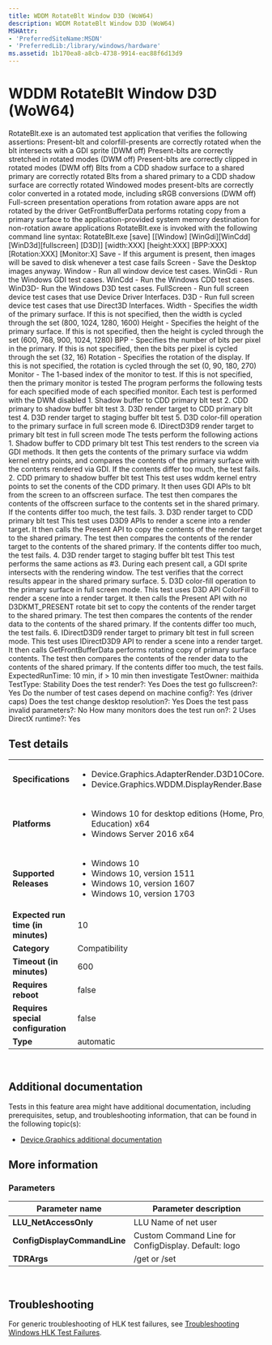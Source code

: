 ```yaml
---
title: WDDM RotateBlt Window D3D (WoW64)
description: WDDM RotateBlt Window D3D (WoW64)
MSHAttr:
- 'PreferredSiteName:MSDN'
- 'PreferredLib:/library/windows/hardware'
ms.assetid: 1b170ea8-a8cb-4738-9914-eac88f6d13d9
---
```


# <span id="p_hlk_test.1f3f5c09-2615-427b-b717-fd64c579a28b"></span>WDDM RotateBlt Window D3D (WoW64)


RotateBlt.exe is an automated test application that verifies the following assertions: Present-blt and colorfill-presents are correctly rotated when the blt intersects with a GDI sprite (DWM off) Present-blts are correctly stretched in rotated modes (DWM off) Present-blts are correctly clipped in rotated modes (DWM off) Blts from a CDD shadow surface to a shared primary are correctly rotated Blts from a shared primary to a CDD shadow surface are correctly rotated Windowed modes present-blts are correctly color converted in a rotated mode, including sRGB conversions (DWM off) Full-screen presentation operations from rotation aware apps are not rotated by the driver GetFrontBufferData performs rotating copy from a primary surface to the application-provided system memory destination for non-rotation aware applications RotateBlt.exe is invoked with the following command line syntax: RotateBlt.exe \[save\] \[\[Window\] \[WinGdi\]\[WinCdd\]\[WinD3d\]\[fullscreen\] \[D3D\]\] \[width:XXX\] \[height:XXX\] \[BPP:XXX\] \[Rotation:XXX\] \[Monitor:X\] Save - If this argument is present, then images will be saved to disk whenever a test case fails Screen - Save the Desktop images anyway. Window - Run all window device test cases. WinGdi - Run the Windows GDI test cases. WinCdd - Run the Windows CDD test cases. WinD3D- Run the Windows D3D test cases. FullScreen - Run full screen device test cases that use Device Driver Interfaces. D3D - Run full screen device test cases that use Direct3D Interfaces. Width - Specifies the width of the primary surface. If this is not specified, then the width is cycled through the set (800, 1024, 1280, 1600) Height - Specifies the height of the primary surface. If this is not specified, then the height is cycled through the set (600, 768, 900, 1024, 1280) BPP - Specifies the number of bits per pixel in the primary. If this is not specified, then the bits per pixel is cycled through the set (32, 16) Rotation - Specifies the rotation of the display. If this is not specified, the rotation is cycled through the set (0, 90, 180, 270) Monitor - The 1-based index of the monitor to test. If this is not specified, then the primary monitor is tested The program performs the following tests for each specified mode of each specified monitor. Each test is performed with the DWM disabled 1. Shadow buffer to CDD primary blt test 2. CDD primary to shadow buffer blt test 3. D3D render target to CDD primary blt test 4. D3D render target to staging buffer blt test 5. D3D color-fill operation to the primary surface in full screen mode 6. IDirectD3D9 render target to primary blt test in full screen mode The tests perform the following actions 1. Shadow buffer to CDD primary blt test This test renders to the screen via GDI methods. It then gets the contents of the primary surface via wddm kernel entry points, and compares the contents of the primary surface with the contents rendered via GDI. If the contents differ too much, the test fails. 2. CDD primary to shadow buffer blt test This test uses wddm kernel entry points to set the conents of the CDD primary. It then uses GDI APIs to blt from the screen to an offscreen surface. The test then compares the contents of the offscreen surface to the contents set in the shared primary. If the contents differ too much, the test fails. 3. D3D render target to CDD primary blt test This test uses D3D9 APIs to render a scene into a render target. It then calls the Present API to copy the contents of the render target to the shared primary. The test then compares the contents of the render target to the contents of the shared primary. If the contents differ too much, the test fails. 4. D3D render target to staging buffer blt test This test performs the same actions as \#3. During each present call, a GDI sprite intersects with the rendering window. The test verifies that the correct results appear in the shared primary surface. 5. D3D color-fill operation to the primary surface in full screen mode. This test uses D3D API ColorFill to render a scene into a render target. It then calls the Present API with no D3DKMT\_PRESENT rotate bit set to copy the contents of the render target to the shared primary. The test then compares the contents of the render data to the contents of the shared primary. If the contents differ too much, the test fails. 6. IDirectD3D9 render target to primary blt test in full screen mode. This test uses IDirectD3D9 API to render a scene into a render target. It then calls GetFrontBufferData performs rotating copy of primary surface contents. The test then compares the contents of the render data to the contents of the shared primary. If the contents differ too much, the test fails. ExpectedRunTime: 10 min, if &gt; 10 min then investigate TestOwner: maithida TestType: Stability Does the test render?: Yes Does the test go fullscreen?: Yes Do the number of test cases depend on machine config?: Yes (driver caps) Does the test change desktop resolution?: Yes Does the test pass invalid parameters?: No How many monitors does the test run on?: 2 Uses DirectX runtime?: Yes

## <span id="Test_details"></span><span id="test_details"></span><span id="TEST_DETAILS"></span>Test details


<table>
<colgroup>
<col width="50%" />
<col width="50%" />
</colgroup>
<tbody>
<tr class="odd">
<td><strong>Specifications</strong></td>
<td><ul>
<li>Device.Graphics.AdapterRender.D3D10Core.D3D10CorePrimary</li>
<li>Device.Graphics.WDDM.DisplayRender.Base</li>
</ul></td>
</tr>
<tr class="even">
<td><strong>Platforms</strong></td>
<td><ul>
<li>Windows 10 for desktop editions (Home, Pro, Enterprise, and Education) x64</li>
<li>Windows Server 2016 x64</li>
</ul></td>
</tr>
<tr class="odd">
<td><strong>Supported Releases</strong></td>
<td><ul>
<li>Windows 10</li>
<li>Windows 10, version 1511</li>
<li>Windows 10, version 1607</li>
<li>Windows 10, version 1703</li>
</ul></td>
</tr>
<tr class="even">
<td><strong>Expected run time (in minutes)</strong></td>
<td>10</td>
</tr>
<tr class="odd">
<td><strong>Category</strong></td>
<td>Compatibility</td>
</tr>
<tr class="even">
<td><strong>Timeout (in minutes)</strong></td>
<td>600</td>
</tr>
<tr class="odd">
<td><strong>Requires reboot</strong></td>
<td>false</td>
</tr>
<tr class="even">
<td><strong>Requires special configuration</strong></td>
<td>false</td>
</tr>
<tr class="odd">
<td><strong>Type</strong></td>
<td>automatic</td>
</tr>
</tbody>
</table>

 

## <span id="Additional_documentation"></span><span id="additional_documentation"></span><span id="ADDITIONAL_DOCUMENTATION"></span>Additional documentation


Tests in this feature area might have additional documentation, including prerequisites, setup, and troubleshooting information, that can be found in the following topic(s):

-   [Device.Graphics additional documentation](device-graphics-additional-documentation.md)

## <span id="More_information"></span><span id="more_information"></span><span id="MORE_INFORMATION"></span>More information


### <span id="Parameters"></span><span id="parameters"></span><span id="PARAMETERS"></span>Parameters

| Parameter name               | Parameter description                                |
|------------------------------|------------------------------------------------------|
| **LLU\_NetAccessOnly**       | LLU Name of net user                                 |
| **ConfigDisplayCommandLine** | Custom Command Line for ConfigDisplay. Default: logo |
| **TDRArgs**                  | /get or /set                                         |

 

## <span id="Troubleshooting"></span><span id="troubleshooting"></span><span id="TROUBLESHOOTING"></span>Troubleshooting


For generic troubleshooting of HLK test failures, see [Troubleshooting Windows HLK Test Failures](..\user\troubleshooting-windows-hlk-test-failures.md).

 

 






